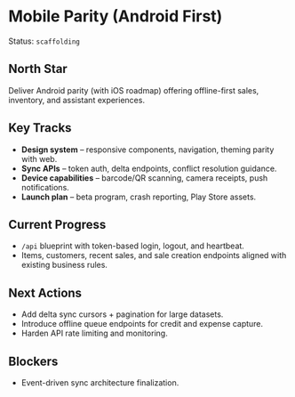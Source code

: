# Mobile Parity (Android First)

Status: `scaffolding`

## North Star
Deliver Android parity (with iOS roadmap) offering offline-first sales, inventory, and assistant experiences.

## Key Tracks
- **Design system** – responsive components, navigation, theming parity with web.
- **Sync APIs** – token auth, delta endpoints, conflict resolution guidance.
- **Device capabilities** – barcode/QR scanning, camera receipts, push notifications.
- **Launch plan** – beta program, crash reporting, Play Store assets.

## Current Progress
- `/api` blueprint with token-based login, logout, and heartbeat.
- Items, customers, recent sales, and sale creation endpoints aligned with existing business rules.

## Next Actions
- Add delta sync cursors + pagination for large datasets.
- Introduce offline queue endpoints for credit and expense capture.
- Harden API rate limiting and monitoring.

## Blockers
- Event-driven sync architecture finalization.

